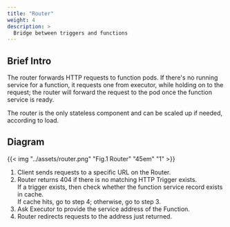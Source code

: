 ```yaml
---
title: "Router"
weight: 4
description: >
  Bridge between triggers and functions
---
```


## Brief Intro

The router forwards HTTP requests to function pods.
If there's no running service for a function, it requests one from executor, while holding on to the request; the router will forward the request to the pod once the function service is ready.

The router is the only stateless component and can be scaled up if needed, according to load.

## Diagram

{{< img "../assets/router.png" "Fig.1 Router" "45em" "1" >}}

1. Client sends requests to a specific URL on the Router.
2. Router returns 404 if there is no matching HTTP Trigger exists.</br>
If a trigger exists, then check whether the function service record exists in cache.</br>
If cache hits, go to step 4; otherwise, go to step 3.
3. Ask Executor to provide the service address of the Function.
4. Router redirects requests to the address just returned.
